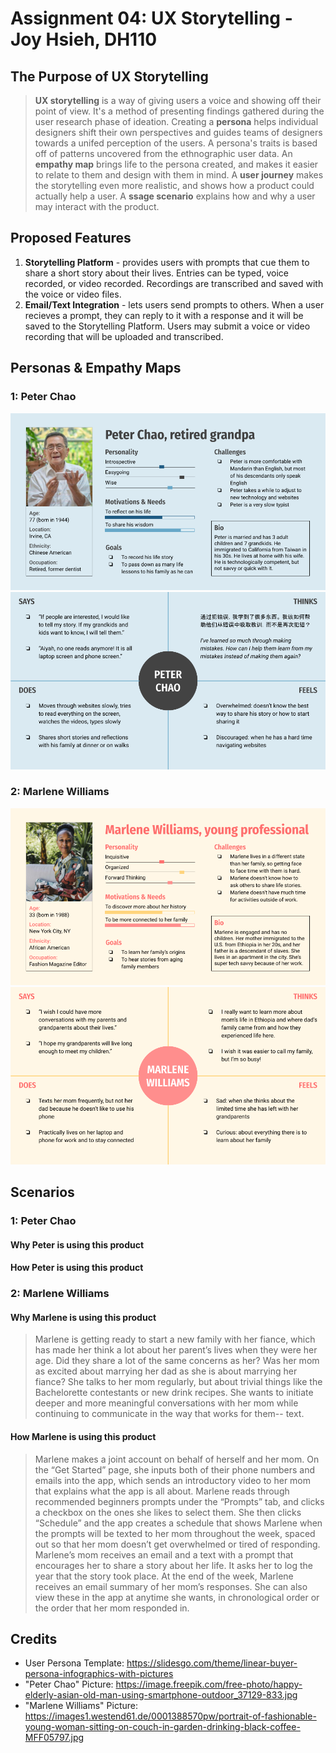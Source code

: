 # Assignment 04: UX Storytelling - Joy Hsieh, DH110
## The Purpose of UX Storytelling
> **UX storytelling** is a way of giving users a voice and showing off their point of view. It's a method of presenting findings gathered during the user research phase of ideation.
Creating a **persona** helps individual designers shift their own perspectives and guides teams of designers towards a unifed perception of the users. A persona's traits is based off of patterns uncovered from the ethnographic user data.
An **empathy map** brings life to the persona created, and makes it easier to relate to them and design with them in mind.
A **user journey** makes the storytelling even more realistic, and shows how a product could actually help a user.
A **ssage scenario** explains how and why a user may interact with the product.

## Proposed Features
1. **Storytelling Platform** - provides users with prompts that cue them to share a short story about their lives. Entries can be typed, voice recorded, or video recorded. Recordings are transcribed and saved with the voice or video files.
2. **Email/Text Integration** - lets users send prompts to others. When a user recieves a prompt, they can reply to it with a response and it will be saved to the Storytelling Platform. Users may submit a voice or video recording that will be uploaded and transcribed.

## Personas & Empathy Maps
### 1: Peter Chao
![Peter-Chao-Persona](Peter-Chao-Persona.png)
![Peter-Chao-Map](Peter-Chao-Map.png)
### 2: Marlene Williams
![Marlene-Williams-Persona](Marlene-Williams-Persona.png)
![Marlene-Williams-Map](Marlene-Williams-Map.png)

## Scenarios
### 1: Peter Chao
#### Why Peter is using this product
>
#### How Peter is using this product
>
### 2: Marlene Williams
#### Why Marlene is using this product
> Marlene is getting ready to start a new family with her fiance, which has made her think a lot about her parent’s lives when they were her age. Did they share a lot of the same concerns as her? Was her mom as excited about marrying her dad as she is about marrying her fiance? She talks to her mom regularly, but about trivial things like the Bachelorette contestants or new drink recipes. She wants to initiate deeper and more meaningful conversations with her mom while continuing to communicate in the way that works for them-- text.
#### How Marlene is using this product
> Marlene makes a joint account on behalf of herself and her mom. On the “Get Started” page, she inputs both of their phone numbers and emails into the app, which sends an introductory video to her mom that explains what the app is all about. Marlene reads through recommended beginners prompts under the “Prompts” tab, and clicks a checkbox on the ones she likes to select them. She then clicks “Schedule” and the app creates a schedule that shows Marlene when the prompts will be texted to her mom throughout the week, spaced out so that her mom doesn’t get overwhelmed or tired of responding. Marlene’s mom receives an email and a text with a prompt that encourages her to share a story about her life. It asks her to log the year that the story took place. At the end of the week, Marlene receives an email summary of her mom’s responses. She can also view these in the app at anytime she wants, in chronological order or the order that her mom responded in.


## Credits
- User Persona Template: https://slidesgo.com/theme/linear-buyer-persona-infographics-with-pictures
- "Peter Chao" Picture: https://image.freepik.com/free-photo/happy-elderly-asian-old-man-using-smartphone-outdoor_37129-833.jpg
- "Marlene Williams" Picture: https://images1.westend61.de/0001388570pw/portrait-of-fashionable-young-woman-sitting-on-couch-in-garden-drinking-black-coffee-MFF05797.jpg
